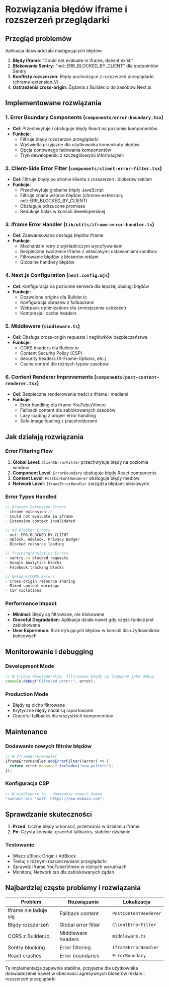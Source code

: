 # Rozwiązania błędów iframe i rozszerzeń przeglądarki

## Przegląd problemów

Aplikacja doświadczała następujących błędów:

1. **Błędy iframe**: "Could not evaluate in iframe, doesnt exist!"
2. **Blokowanie Sentry**: "net::ERR_BLOCKED_BY_CLIENT" dla endpointów Sentry
3. **Konflikty rozszerzeń**: Błędy pochodzące z rozszerzeń przeglądarki (chrome-extension://)
4. **Ostrzeżenia cross-origin**: Żądania z Builder.io do zasobów Next.js

## Implementowane rozwiązania

### 1. Error Boundary Components (`components/error-boundary.tsx`)

- **Cel**: Przechwytuje i obsługuje błędy React na poziomie komponentów
- **Funkcje**:
  - Filtruje błędy rozszerzeń przeglądarki
  - Wyświetla przyjazne dla użytkownika komunikaty błędów
  - Opcja ponownego ładowania komponentów
  - Tryb deweloperski z szczegółowymi informacjami

### 2. Client-Side Error Filter (`components/client-error-filter.tsx`)

- **Cel**: Filtruje błędy po stronie klienta z rozszerzeń i blokerów reklam
- **Funkcje**:
  - Przechwytuje globalne błędy JavaScript
  - Filtruje znane wzorce błędów (chrome-extension, net::ERR_BLOCKED_BY_CLIENT)
  - Obsługuje odrzucone promises
  - Redukuje hałas w konsoli deweloperskiej

### 3. Iframe Error Handler (`lib/utils/iframe-error-handler.ts`)

- **Cel**: Zaawansowana obsługa błędów iframe
- **Funkcje**:
  - Mechanizm retry z wykładniczym wycofywaniem
  - Bezpieczne tworzenie iframe z właściwymi ustawieniami sandbox
  - Filtrowanie błędów z blokerów reklam
  - Globalne handlery błędów

### 4. Next.js Configuration (`next.config.mjs`)

- **Cel**: Konfiguracja na poziomie serwera dla lepszej obsługi błędów
- **Funkcje**:
  - Dozwolone origins dla Builder.io
  - Konfiguracja obrazów z fallbackami
  - Webpack optimizations dla zmniejszenia ostrzeżeń
  - Kompresja i cache headers

### 5. Middleware (`middleware.ts`)

- **Cel**: Obsługa cross-origin requests i nagłówków bezpieczeństwa
- **Funkcje**:
  - CORS headers dla Builder.io
  - Content Security Policy (CSP)
  - Security headers (X-Frame-Options, etc.)
  - Cache control dla różnych typów zasobów

### 6. Content Renderer Improvements (`components/post-content-renderer.tsx`)

- **Cel**: Bezpieczne renderowanie treści z iframe i mediami
- **Funkcje**:
  - Error handling dla iframe YouTube/Vimeo
  - Fallback content dla zablokowanych zasobów
  - Lazy loading z proper error handling
  - Safe image loading z placeholderami

## Jak działają rozwiązania

### Error Filtering Flow

1. **Global Level**: `ClientErrorFilter` przechwytuje błędy na poziomie window
2. **Component Level**: `ErrorBoundary` obsługuje błędy React components
3. **Content Level**: `PostContentRenderer` obsługuje błędy mediów
4. **Network Level**: `IframeErrorHandler` zarządza błędami sieciowymi

### Error Types Handled

```typescript
// Browser Extension Errors
- chrome-extension://
- Could not evaluate in iframe
- Extension context invalidated

// Ad Blocker Errors
- net::ERR_BLOCKED_BY_CLIENT
- uBlock, AdBlock, Privacy Badger
- Blocked resource loading

// Tracking/Analytics Errors
- sentry.io blocked requests
- Google Analytics blocks
- Facebook tracking blocks

// Network/CORS Errors
- Cross-origin resource sharing
- Mixed content warnings
- CSP violations
```

### Performance Impact

- **Minimal**: Błędy są filtrowane, nie blokowane
- **Graceful Degradation**: Aplikacja działa nawet gdy część funkcji jest zablokowana
- **User Experience**: Brak irytujących błędów w konsoli dla użytkowników końcowych

## Monitorowanie i debugging

### Development Mode

```javascript
// W trybie deweloperskim, filtrowane błędy są logowane jako debug
console.debug("Filtered error:", error);
```

### Production Mode

- Błędy są cicho filtrowane
- Krytyczne błędy nadal są raportowane
- Graceful fallbacks dla wszystkich komponentów

## Maintenance

### Dodawanie nowych filtrów błędów

```typescript
// W IframeErrorHandler
iframeErrorHandler.addErrorFilter((error) => {
  return error.message?.includes("new-pattern");
});
```

### Konfiguracja CSP

```typescript
// W middleware.ts - dodawanie nowych domen
"connect-src 'self' https://new-domain.com";
```

## Sprawdzanie skuteczności

1. **Przed**: Liczne błędy w konsoli, przerwania w działaniu iframe
2. **Po**: Czysta konsola, graceful fallbacks, stabilne działanie

### Testowanie

- Włącz uBlock Origin / AdBlock
- Testuj z różnymi rozszerzeniami przeglądarki
- Sprawdź iframe YouTube/Vimeo w różnych warunkach
- Monitoruj Network tab dla zablokowanych żądań

## Najbardziej częste problemy i rozwiązania

| Problem               | Rozwiązanie         | Lokalizacja           |
| --------------------- | ------------------- | --------------------- |
| Iframe nie ładuje się | Fallback content    | `PostContentRenderer` |
| Błędy rozszerzeń      | Global error filter | `ClientErrorFilter`   |
| CORS z Builder.io     | Middleware headers  | `middleware.ts`       |
| Sentry blocking       | Error filtering     | `IframeErrorHandler`  |
| React crashes         | Error boundaries    | `ErrorBoundary`       |

Ta implementacja zapewnia stabilne, przyjazne dla użytkownika doświadczenie nawet w obecności agresywnych blokerów reklam i rozszerzeń przeglądarki.
